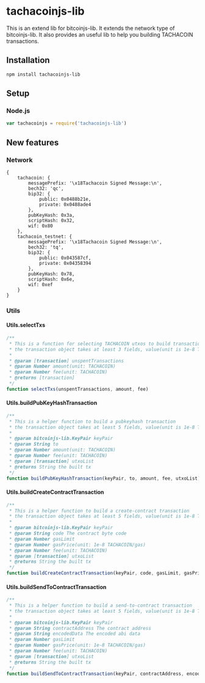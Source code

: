 # tachacoinjs-lib
This is an extend lib for bitcoinjs-lib.
It extends the network type of bitcoinjs-lib.
It also provides an useful lib to help you building TACHACOIN transactions.

## Installation
``` bash
npm install tachacoinjs-lib
```

## Setup
### Node.js
``` javascript
var tachacoinjs = require('tachacoinjs-lib')
```

## New features
### Network
```
{
    tachacoin: {
        messagePrefix: '\x18Tachacoin Signed Message:\n',
        bech32: 'qc',
        bip32: {
            public: 0x0488b21e,
            private: 0x0488ade4
        },
        pubKeyHash: 0x3a,
        scriptHash: 0x32,
        wif: 0x80
    },
    tachacoin_testnet: {
        messagePrefix: '\x18Tachacoin Signed Message:\n',
        bech32: 'tq',
        bip32: {
            public: 0x043587cf,
            private: 0x04358394
        },
        pubKeyHash: 0x78,
        scriptHash: 0x6e,
        wif: 0xef
    }
}

```

### Utils
#### Utils.selectTxs
```javascript
/**
 * This is a function for selecting TACHACOIN utxos to build transactions
 * the transaction object takes at least 3 fields, value(unit is 1e-8 TACHACOIN) , confirmations and isStake
 *
 * @param [transaction] unspentTransactions
 * @param Number amount(unit: TACHACOIN)
 * @param Number fee(unit: TACHACOIN)
 * @returns [transaction]
 */
function selectTxs(unspentTransactions, amount, fee)
```
#### Utils.buildPubKeyHashTransaction
```javascript
/**
 * This is a helper function to build a pubkeyhash transaction
 * the transaction object takes at least 5 fields, value(unit is 1e-8 TACHACOIN), confirmations, isStake, hash and pos
 *
 * @param bitcoinjs-lib.KeyPair keyPair
 * @param String to
 * @param Number amount(unit: TACHACOIN)
 * @param Number fee(unit: TACHACOIN)
 * @param [transaction] utxoList
 * @returns String the built tx
 */
function buildPubKeyHashTransaction(keyPair, to, amount, fee, utxoList)
```
#### Utils.buildCreateContractTransaction
```javascript
/**
 * This is a helper function to build a create-contract transaction
 * the transaction object takes at least 5 fields, value(unit is 1e-8 TACHACOIN), confirmations, isStake, hash and pos
 *
 * @param bitcoinjs-lib.KeyPair keyPair
 * @param String code The contract byte code
 * @param Number gasLimit
 * @param Number gasPrice(unit: 1e-8 TACHACOIN/gas)
 * @param Number fee(unit: TACHACOIN)
 * @param [transaction] utxoList
 * @returns String the built tx
 */
function buildCreateContractTransaction(keyPair, code, gasLimit, gasPrice, fee, utxoList)
```
#### Utils.buildSendToContractTransaction
```javascript
/**
 * This is a helper function to build a send-to-contract transaction
 * the transaction object takes at least 5 fields, value(unit is 1e-8 TACHACOIN), confirmations, isStake, hash and pos
 *
 * @param bitcoinjs-lib.KeyPair keyPair
 * @param String contractAddress The contract address
 * @param String encodedData The encoded abi data
 * @param Number gasLimit
 * @param Number gasPrice(unit: 1e-8 TACHACOIN/gas)
 * @param Number fee(unit: TACHACOIN)
 * @param [transaction] utxoList
 * @returns String the built tx
 */
function buildSendToContractTransaction(keyPair, contractAddress, encodedData, gasLimit, gasPrice, fee, utxoList)
```
